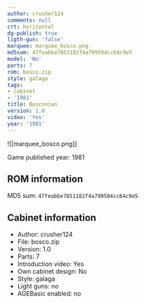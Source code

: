 ```yaml
---
author: crusher124
comments: null
crt: horizontal
dg-publish: true
ligth-gun: 'false'
marquee: marquee_bosco.png
md5sum: 47feabbe7851182f4a799504cc64c9e5
model: 'No'
parts: 7
rom: bosco.zip
style: galaga
tags:
- cabinet
- '1981'
title: Bosconian
version: 1.0
video: 'Yes'
year: '1981'
---
```


![[marquee_bosco.png]]

Game published year: 1981

## ROM information

MD5 sum: `47feabbe7851182f4a799504cc64c9e5` 

## Cabinet information

- Author: crusher124
- File: bosco.zip
- Version: 1.0
- Parts: 7
- Introduction video: Yes
- Own cabinet design: No
- Style: galaga
- Light guns: no
- AGEBasic enabled: no

